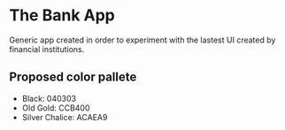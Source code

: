 # The Bank App
Generic app created in order to experiment with the lastest UI created by financial institutions.

## Proposed color pallete
- Black: 040303
- Old Gold: CCB400
- Silver Chalice: ACAEA9

